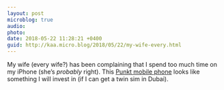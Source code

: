 ```yaml
---
layout: post
microblog: true
audio: 
photo: 
date: 2018-05-22 11:28:21 +0400
guid: http://kaa.micro.blog/2018/05/22/my-wife-every.html
---
```

My wife (every wife?) has been complaining that I spend too much time on my iPhone (she’s _probably_ right). This [Punkt mobile phone](https://www.punkt.ch/en/products/mp01-mobile-phone/#null) looks like something I will invest in (if I can get a twin sim in Dubai).
